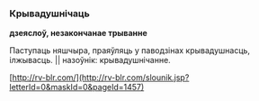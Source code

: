 ### Крывадушнічаць
**дзеяслоў, незакончанае трыванне**

Паступаць няшчыра, праяўляць у паводзінах крывадушнасць, ілжывасць. || назоўнік: крывадушнічанне.

<a rel="author">[http://rv-blr.com/](http://rv-blr.com/slounik.jsp?letterId=0&maskId=0&pageId=1457)</a>
